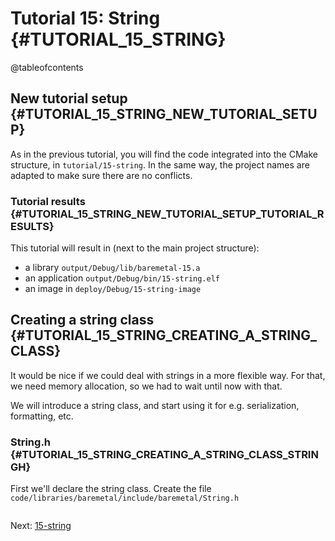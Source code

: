 # Tutorial 15: String {#TUTORIAL_15_STRING}

@tableofcontents

## New tutorial setup {#TUTORIAL_15_STRING_NEW_TUTORIAL_SETUP}

As in the previous tutorial, you will find the code integrated into the CMake structure, in `tutorial/15-string`.
In the same way, the project names are adapted to make sure there are no conflicts.

### Tutorial results {#TUTORIAL_15_STRING_NEW_TUTORIAL_SETUP_TUTORIAL_RESULTS}

This tutorial will result in (next to the main project structure):
- a library `output/Debug/lib/baremetal-15.a`
- an application `output/Debug/bin/15-string.elf`
- an image in `deploy/Debug/15-string-image`

## Creating a string class {#TUTORIAL_15_STRING_CREATING_A_STRING_CLASS}

It would be nice if we could deal with strings in a more flexible way. For that, we need memory allocation, so we had to wait until now with that.

We will introduce a string class, and start using it for e.g. serialization, formatting, etc.

### String.h {#TUTORIAL_15_STRING_CREATING_A_STRING_CLASS_STRINGH}

First we'll declare the string class.
Create the file `code/libraries/baremetal/include/baremetal/String.h`

```cpp
```

Next: [15-string](15-string.md)

